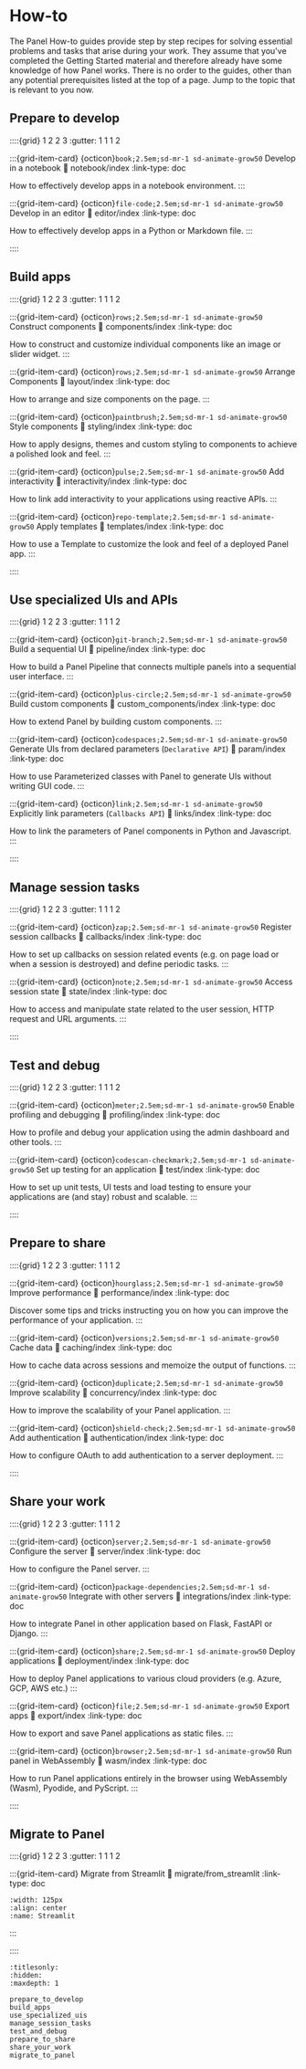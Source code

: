 # How-to

The Panel How-to guides provide step by step recipes for solving essential problems and tasks that arise during your work. They assume that you've completed the Getting Started material and therefore already have some knowledge of how Panel works. There is no order to the guides, other than any potential prerequisites listed at the top of a page. Jump to the topic that is relevant to you now.


## Prepare to develop

::::{grid} 1 2 2 3
:gutter: 1 1 1 2

:::{grid-item-card} {octicon}`book;2.5em;sd-mr-1 sd-animate-grow50` Develop in a notebook
:link: notebook/index
:link-type: doc

How to effectively develop apps in a notebook environment.
:::

:::{grid-item-card} {octicon}`file-code;2.5em;sd-mr-1 sd-animate-grow50` Develop in an editor
:link: editor/index
:link-type: doc

How to effectively develop apps in a Python or Markdown file.
:::

::::


## Build apps

::::{grid} 1 2 2 3
:gutter: 1 1 1 2

:::{grid-item-card} {octicon}`rows;2.5em;sd-mr-1 sd-animate-grow50` Construct components
:link: components/index
:link-type: doc

How to construct and customize individual components like an image or slider widget.
:::

:::{grid-item-card} {octicon}`rows;2.5em;sd-mr-1 sd-animate-grow50` Arrange Components
:link: layout/index
:link-type: doc

How to arrange and size components on the page.
:::

:::{grid-item-card} {octicon}`paintbrush;2.5em;sd-mr-1 sd-animate-grow50` Style components
:link: styling/index
:link-type: doc

How to apply designs, themes and custom styling to components to achieve a polished look and feel.
:::

:::{grid-item-card} {octicon}`pulse;2.5em;sd-mr-1 sd-animate-grow50` Add interactivity
:link: interactivity/index
:link-type: doc

How to link add interactivity to your applications using reactive APIs.
:::

:::{grid-item-card} {octicon}`repo-template;2.5em;sd-mr-1 sd-animate-grow50` Apply templates
:link: templates/index
:link-type: doc

How to use a Template to customize the look and feel of a deployed Panel app.
:::

::::


## Use specialized UIs and APIs

::::{grid} 1 2 2 3
:gutter: 1 1 1 2

:::{grid-item-card} {octicon}`git-branch;2.5em;sd-mr-1 sd-animate-grow50` Build a sequential UI
:link: pipeline/index
:link-type: doc

How to build a Panel Pipeline that connects multiple panels into a sequential user interface.
:::

:::{grid-item-card} {octicon}`plus-circle;2.5em;sd-mr-1 sd-animate-grow50` Build custom components
:link: custom_components/index
:link-type: doc

How to extend Panel by building custom components.
:::

:::{grid-item-card} {octicon}`codespaces;2.5em;sd-mr-1 sd-animate-grow50` Generate UIs from declared parameters (`Declarative API`)
:link: param/index
:link-type: doc

How to use Parameterized classes with Panel to generate UIs without writing GUI code.
:::

:::{grid-item-card} {octicon}`link;2.5em;sd-mr-1 sd-animate-grow50` Explicitly link parameters (`Callbacks API`)
:link: links/index
:link-type: doc

How to link the parameters of Panel components in Python and Javascript.
:::

::::


## Manage session tasks

::::{grid} 1 2 2 3
:gutter: 1 1 1 2

:::{grid-item-card} {octicon}`zap;2.5em;sd-mr-1 sd-animate-grow50` Register session callbacks
:link: callbacks/index
:link-type: doc

How to set up callbacks on session related events (e.g. on page load or when a session is destroyed) and define periodic tasks.
:::

:::{grid-item-card} {octicon}`note;2.5em;sd-mr-1 sd-animate-grow50` Access session state
:link: state/index
:link-type: doc

How to access and manipulate state related to the user session, HTTP request and URL arguments.
:::

::::


## Test and debug

::::{grid} 1 2 2 3
:gutter: 1 1 1 2

:::{grid-item-card} {octicon}`meter;2.5em;sd-mr-1 sd-animate-grow50` Enable profiling and debugging
:link: profiling/index
:link-type: doc

How to profile and debug your application using the admin dashboard and other tools.
:::

:::{grid-item-card} {octicon}`codescan-checkmark;2.5em;sd-mr-1 sd-animate-grow50` Set up testing for an application
:link: test/index
:link-type: doc

How to set up unit tests, UI tests and load testing to ensure your applications are (and stay) robust and scalable.
:::

::::


## Prepare to share

::::{grid} 1 2 2 3
:gutter: 1 1 1 2

:::{grid-item-card} {octicon}`hourglass;2.5em;sd-mr-1 sd-animate-grow50` Improve performance
:link: performance/index
:link-type: doc

Discover some tips and tricks instructing you on how you can improve the performance of your application.
:::

:::{grid-item-card} {octicon}`versions;2.5em;sd-mr-1 sd-animate-grow50` Cache data
:link: caching/index
:link-type: doc

How to cache data across sessions and memoize the output of functions.
:::

:::{grid-item-card} {octicon}`duplicate;2.5em;sd-mr-1 sd-animate-grow50` Improve scalability
:link: concurrency/index
:link-type: doc

How to improve the scalability of your Panel application.
:::

:::{grid-item-card} {octicon}`shield-check;2.5em;sd-mr-1 sd-animate-grow50` Add authentication
:link: authentication/index
:link-type: doc

How to configure OAuth to add authentication to a server deployment.
:::

::::

## Share your work

::::{grid} 1 2 2 3
:gutter: 1 1 1 2

:::{grid-item-card} {octicon}`server;2.5em;sd-mr-1 sd-animate-grow50` Configure the server
:link: server/index
:link-type: doc

How to configure the Panel server.
:::

:::{grid-item-card} {octicon}`package-dependencies;2.5em;sd-mr-1 sd-animate-grow50` Integrate with other servers
:link: integrations/index
:link-type: doc

How to integrate Panel in other application based on Flask, FastAPI or Django.
:::

:::{grid-item-card} {octicon}`share;2.5em;sd-mr-1 sd-animate-grow50` Deploy applications
:link: deployment/index
:link-type: doc

How to deploy Panel applications to various cloud providers (e.g. Azure, GCP, AWS etc.)
:::

:::{grid-item-card} {octicon}`file;2.5em;sd-mr-1 sd-animate-grow50` Export apps
:link: export/index
:link-type: doc

How to export and save Panel applications as static files.
:::

:::{grid-item-card} {octicon}`browser;2.5em;sd-mr-1 sd-animate-grow50` Run panel in WebAssembly
:link: wasm/index
:link-type: doc

How to run Panel applications entirely in the browser using WebAssembly (Wasm), Pyodide, and PyScript.
:::

::::

## Migrate to Panel

::::{grid} 1 2 2 3
:gutter: 1 1 1 2

:::{grid-item-card} Migrate from Streamlit
:link: migrate/from_streamlit
:link-type: doc

```{image} https://assets.holoviz.org/panel/background/comparisons/streamlit_logo.png
:width: 125px
:align: center
:name: Streamlit
```

:::

::::

```{toctree}
:titlesonly:
:hidden:
:maxdepth: 1

prepare_to_develop
build_apps
use_specialized_uis
manage_session_tasks
test_and_debug
prepare_to_share
share_your_work
migrate_to_panel
```
